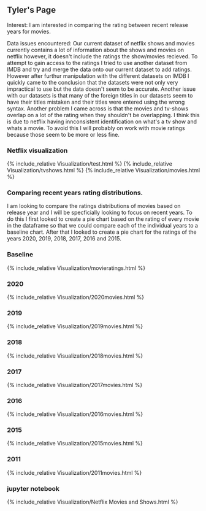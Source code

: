 ## Tyler's Page
Interest: I am interested in comparing the rating between recent release years for movies.

Data issues encountered: Our current dataset of netflix shows and movies currently contains a lot of information about the shows and movies on netflix however, it doesn't include the ratings the show/movies recieved. To attempt to gain access to the ratings I tried to use another dataset from IMDB and try and merge the data onto our current dataset to add ratings. However after furthur manipulation with the different datasets on IMDB I quickly came to the conclusion that the datasets were not only very impractical to use but the data doesn't seem to be accurate. Another issue with our datasets is that many of the foreign titles in our datasets seem to have their titles mistaken and their titles were entered using the wrong syntax. Another problem I came across is that the movies and tv-shows overlap on a lot of the rating when they shouldn't be overlapping. I think this is due to netflix having innconsistent identification on what's a tv show and whats a movie. To avoid this I will probably on work with movie ratings because those seem to be more or less fine.

### Netflix visualization
{% include_relative Visualization/test.html %}
{% include_relative Visualization/tvshows.html %}
{% include_relative Visualization/movies.html %}

### Comparing recent years rating distributions.
I am looking to compare the ratings distributions of movies based on release year and I will be specficially looking to focus on recent years. To do this I first looked to create a pie chart based on the rating of every movie in the dataframe so that we could compare each of the individual years to a baseline chart. After that I looked to create a pie chart for the ratings of the years 2020, 2019, 2018, 2017, 2016 and 2015.

### Baseline 
{% include_relative Visualization/movieratings.html %}
### 2020
{% include_relative Visualization/2020movies.html %}
### 2019
{% include_relative Visualization/2019movies.html %}
### 2018
{% include_relative Visualization/2018movies.html %}
### 2017
{% include_relative Visualization/2017movies.html %}
### 2016
{% include_relative Visualization/2016movies.html %}
### 2015
{% include_relative Visualization/2015movies.html %}
### 2011
{% include_relative Visualization/2011movies.html %}
### jupyter notebook
{% include_relative Visualization/Netflix Movies and Shows.html %}

